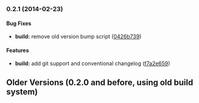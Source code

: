 <a name="0.2.1"></a>
### 0.2.1 (2014-02-23)


#### Bug Fixes

* **build:** remove old version bump script ([0426b739](https://github.com/boazy/lswbxml.git/commit/0426b739329fc4e9a008c36cf18e7ff788402821))


#### Features

* **build:** add git support and conventional changelog ([f7a2e659](https://github.com/boazy/lswbxml.git/commit/f7a2e659ed27de5d485db387df3829ac05c0d1b1))


## Older Versions (0.2.0 and before, using old build system)
